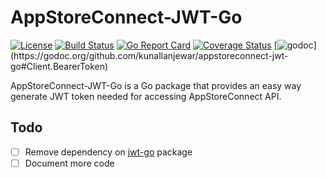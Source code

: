 # AppStoreConnect-JWT-Go

[![License](https://img.shields.io/badge/license-MIT-blue.svg)](LICENSE)
[![Build Status](https://travis-ci.org/kunallanjewar/appstoreconnect-jwt-go.svg?branch=master)](https://travis-ci.org/kunallanjewar/appstoreconnect-jwt-go)
[![Go Report Card](https://goreportcard.com/badge/github.com/kunallanjewar/appstoreconnect-jwt-go)](https://goreportcard.com/report/github.com/kunallanjewar/appstoreconnect-jwt-go)
[![Coverage Status](https://coveralls.io/repos/github/kunallanjewar/appstoreconnect-jwt-go/badge.svg)](https://coveralls.io/github/kunallanjewar/appstoreconnect-jwt-go)
[![godoc](https://img.shields.io/badge/godoc-reference-5272B4.svg?)](https://godoc.org/github.com/kunallanjewar/appstoreconnect-jwt-go#Client.BearerToken)

AppStoreConnect-JWT-Go is a Go package that provides an easy way generate JWT token needed for accessing AppStoreConnect API.

## Todo

- [ ] Remove dependency on [jwt-go](https://github.com/dgrijalva/jwt-go) package
- [ ] Document more code
